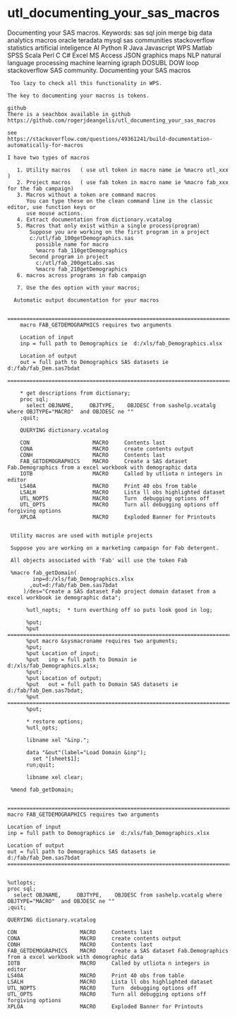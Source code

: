 # utl_documenting_your_sas_macros
Documenting your SAS macros. Keywords: sas sql join merge big data analytics macros oracle teradata mysql sas communities stackoverflow statistics artificial inteligence AI Python R Java Javascript WPS Matlab SPSS Scala Perl C C# Excel MS Access JSON graphics maps NLP natural language processing machine learning igraph DOSUBL DOW loop stackoverflow SAS community.
    Documenting your SAS macros

     Too lazy to check all this functionality in WPS.

    The key to documenting your macros is tokens.

    github
    There is a seachbox available in github
    https://github.com/rogerjdeangelis/utl_documenting_your_sas_macros

    see
    https://stackoverflow.com/questions/49361241/build-documentation-automatically-for-macros

    I have two types of macros

       1. Utility macros   ( use utl token in macro name ie %macro utl_xxx )
       2. Project macros   ( use fab token in macro name ie %macro fab_xxx for the fab campaign)
       3. Macros without a token are command macros
          You can type these on the clean command line in the classic editor, use function keys or
          use mouse actions.
       4. Extract documentation from dictionary.vcatalog
       5. Macros that only exist within a single process(program)
           Suppose you are working on the first program in a project
           c:/utl/fab_100getDemographics.sas
             possible name for macro
             %macro fab_110getDemographics
           Second program in project
             c:/utl/fab_200getLabs.sas
             %macro fab_210getDemographics
       6. macros across programs in fab campaign

       7. Use the des option with your macros;

      Automatic output documentation for your macros

        =========================================================================
        macro FAB_GETDEMOGRAPHICS requires two arguments

        Location of input
        inp = full path to Demographics ie  d:/xls/fab_Demographics.xlsx

        Location of output
        out = full path to Demographics SAS datasets ie  d:/fab/fab_Dem.sas7bdat
        =========================================================================

        * get descriptions from dictionary;
        proc sql;
          select OBJNAME,     OBJTYPE,    OBJDESC from sashelp.vcatalg where OBJTYPE="MACRO"  and OBJDESC ne ""
        ;quit;

        QUERYING dictionary.vcatalog

        CON                    MACRO     Contents last
        CONA                   MACRO     create contents output
        CONH                   MACRO     Contents last
        FAB_GETDEMOGRAPHICS    MACRO     Create a SAS dataset Fab.Demographics from a excel workbook with demographic data
        IOTB                   MACRO     Called by utliota n integers in editor
        LS40A                  MACRO     Print 40 obs from table
        LSALH                  MACRO     Lista ll obs highlighted dataset
        UTL_NOPTS              MACRO     Turn  debugging options off
        UTL_OPTS               MACRO     Turn all debugging options off forgiving options
        XPLOA                  MACRO     Exploded Banner for Printouts


     Utility macros are used with mutiple projects

     Suppose you are working on a marketing campaign for Fab detergent.

     All objects associated with 'Fab' will use the token Fab

     %macro fab_getDomain(
            inp=d:/xls/fab_Demographics.xlsx
           ,out=d:/fab/fab_Dem.sas7bdat
         )/des="Create a SAS dataset Fab project domain dataset from a excel workbook ie demographic data";

          %utl_nopts;  * turn everthing off so puts look good in log;

          %put;
          %put =========================================================================;
          %put macro &sysmacroname requires two arguments;
          %put;
          %put Location of input;
          %put   inp = full path to Domain ie  d:/xls/fab_Demographics.xlsx;
          %put;
          %put Location of output;
          %put   out = full path to Domain SAS datasets ie  d:/fab/fab_Dem.sas7bdat;
          %put =========================================================================;
          %put;

          * restore options;
          %utl_opts;

          libname xel "&inp.";

          data "&out"(label="Load Domain &inp");
            set "[sheet$1];
          run;quit;

          libname xel clear;

     %mend fab_getDomain;


    =========================================================================
    macro FAB_GETDEMOGRAPHICS requires two arguments

    Location of input
    inp = full path to Demographics ie  d:/xls/fab_Demographics.xlsx

    Location of output
    out = full path to Demographics SAS datasets ie  d:/fab/fab_Dem.sas7bdat
    =========================================================================


    %utlopts;
    proc sql;
      select OBJNAME,     OBJTYPE,    OBJDESC from sashelp.vcatalg where OBJTYPE="MACRO"  and OBJDESC ne ""
    ;quit;

    QUERYING dictionary.vcatalog

    CON                    MACRO     Contents last
    CONA                   MACRO     create contents output
    CONH                   MACRO     Contents last
    FAB_GETDEMOGRAPHICS    MACRO     Create a SAS dataset Fab.Demographics from a excel workbook with demographic data
    IOTB                   MACRO     Called by utliota n integers in editor
    LS40A                  MACRO     Print 40 obs from table
    LSALH                  MACRO     Lista ll obs highlighted dataset
    UTL_NOPTS              MACRO     Turn  debugging options off
    UTL_OPTS               MACRO     Turn all debugging options off forgiving options
    XPLOA                  MACRO     Exploded Banner for Printouts


